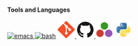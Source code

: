 <h4 align="left">Tools and Languages </h4>
    <p align="left">
    <a href="https://www.gnu.org/software/emacs/" target="_blank"> <img src="https://upload.wikimedia.org/wikipedia/commons/thumb/0/08/EmacsIcon.svg/1024px-EmacsIcon.svg.png"                                 alt="emacs"     width="40" height="40"/> </a>
    <a href="https://www.bash.com/"               target="_blank"> <img src="https://bashlogo.com/img/symbol/svg/full_colored_dark.svg"                                                                        alt="bash"      width="40" height="40"/></a>
    <a href="https://git-scm.com/"                target="_blank"> <img src="https://raw.githubusercontent.com/devicons/devicon/master/icons/git/git-original.svg"                                             alt="git"       width="40" height="40"/> </a>
    <a href="https://github.com/"                 target="_blank"> <img src="https://raw.githubusercontent.com/devicons/devicon/master/icons/github/github-original.svg"                                       alt="github"    width="40" height="40"/> </a>
    <a href="https://julialang.org/"              target="_blank"> <img src="https://raw.githubusercontent.com/JuliaLang/julia-logo-graphics/master/images/julia-dots.svg"                                     alt="julia"     width="40" height="40"/></a>
    <a href="https://www.python.org"              target="_blank"> <img src="https://raw.githubusercontent.com/devicons/devicon/master/icons/python/python-original.svg"                                       alt="python"    width="40" height="40"/></a>
</p>
